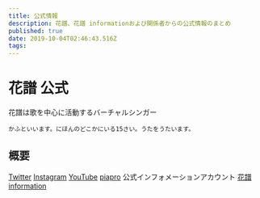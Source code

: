 ```yaml
---
title: 公式情報
description: 花譜、花譜 informationおよび関係者からの公式情報のまとめ
published: true
date: 2019-10-04T02:46:43.516Z
tags: 
---
```


# 花譜 公式

花譜は歌を中心に活動するバーチャルシンガー

`かふといいます。にほんのどこかにいる15さい。うたをうたいます。 `

## 概要

[Twitter](https://twitter.com/virtual_kaf)
[Instagram](https://www.instagram.com/virtual_kaf/)
[YouTube](https://www.youtube.com/channel/UCQ1U65-CQdIoZ2_NA4Z4F7A/featured)
[piapro](https://piapro.jp/virtual_kaf)
公式インフォメーションアカウント
[花譜 information](https://twitter.com/kaf_info)
